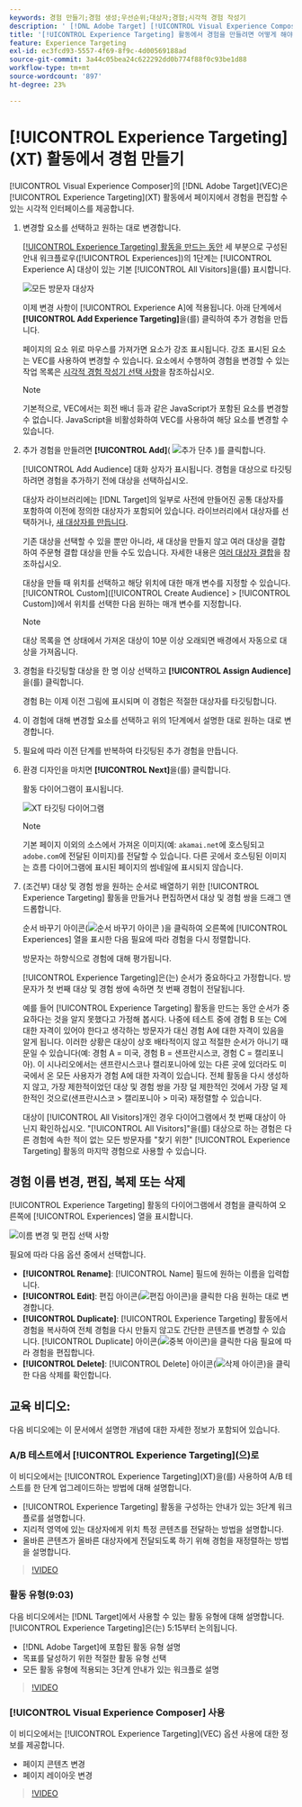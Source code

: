 ```yaml
---
keywords: 경험 만들기;경험 생성;우선순위;대상자;경험;시각적 경험 작성기
description: ' [!DNL Adobe Target] [!UICONTROL Visual Experience Composer](XT) 활동에서 [!UICONTROL Experience Targeting]​(VEC)를 사용하여 페이지에서 경험을 만들고 편집하는 방법을 알아봅니다.'
title: '[!UICONTROL Experience Targeting] 활동에서 경험을 만들려면 어떻게 해야 합니까?'
feature: Experience Targeting
exl-id: ec3fcd93-5557-4f69-8f9c-4d00569188ad
source-git-commit: 3a44c05bea24c622292dd0b774f88f0c93be1d88
workflow-type: tm+mt
source-wordcount: '897'
ht-degree: 23%

---
```


# [!UICONTROL Experience Targeting]&#x200B;(XT) 활동에서 경험 만들기

[!UICONTROL Visual Experience Composer]의 [!DNL Adobe Target]&#x200B;(VEC)은 [!UICONTROL Experience Targeting]&#x200B;(XT) 활동에서 페이지에서 경험을 편집할 수 있는 시각적 인터페이스를 제공합니다.

1. 변경할 요소를 선택하고 원하는 대로 변경합니다.

   [[!UICONTROL Experience Targeting] 활동을 만드는 동안](/help/main/c-activities/t-experience-target/t-xt-create/xt-create.md) 세 부분으로 구성된 안내 워크플로우([!UICONTROL Experiences])의 1단계는 [!UICONTROL Experience A] 대상이 있는 기본 [!UICONTROL All Visitors]을(를) 표시합니다.

   ![모든 방문자 대상자](/help/main/c-activities/t-experience-target/t-xt-create/assets/all-visitors-new.png)

   이제 변경 사항이 [!UICONTROL Experience A]에 적용됩니다. 아래 단계에서 **[!UICONTROL Add Experience Targeting]**&#x200B;을(를) 클릭하여 추가 경험을 만듭니다.

   페이지의 요소 위로 마우스를 가져가면 요소가 강조 표시됩니다. 강조 표시된 요소는 VEC를 사용하여 변경할 수 있습니다. 요소에서 수행하여 경험을 변경할 수 있는 작업 목록은 [시각적 경험 작성기 선택 사항](/help/main/c-experiences/c-visual-experience-composer/viztarget-options.md)을 참조하십시오.

   >[!NOTE]
   >
   >기본적으로, VEC에서는 회전 배너 등과 같은 JavaScript가 포함된 요소를 변경할 수 없습니다. JavaScript을 비활성화하여 VEC를 사용하여 해당 요소를 변경할 수 있습니다.

1. 추가 경험을 만들려면 **[!UICONTROL Add]**( ![추가 단추](/help/main/assets/icons/Add.svg) )를 클릭합니다.

   [!UICONTROL Add Audience] 대화 상자가 표시됩니다. 경험을 대상으로 타깃팅하려면 경험을 추가하기 전에 대상을 선택하십시오.

   대상자 라이브러리에는 [!DNL Target]의 일부로 사전에 만들어진 공통 대상자를 포함하여 이전에 정의한 대상자가 포함되어 있습니다. 라이브러리에서 대상자를 선택하거나, [새 대상자를 만듭니다](/help/main/c-target/c-audiences/audiences.md#concept_65BE870D290E412D8BBF557EEA67C271).

   기존 대상을 선택할 수 있을 뿐만 아니라, 새 대상을 만들지 않고 여러 대상을 결합하여 주문형 결합 대상을 만들 수도 있습니다. 자세한 내용은 [여러 대상자 결합](/help/main/c-target/combining-multiple-audiences.md#concept_A7386F1EA4394BD2AB72399C225981E5)을 참조하십시오.

   대상을 만들 때 위치를 선택하고 해당 위치에 대한 매개 변수를 지정할 수 있습니다. [!UICONTROL Custom]&#x200B;([!UICONTROL Create Audience] > [!UICONTROL Custom])에서 위치를 선택한 다음 원하는 매개 변수를 지정합니다.

   >[!NOTE]
   >
   >대상 목록을 연 상태에서 가져온 대상이 10분 이상 오래되면 배경에서 자동으로 대상을 가져옵니다.

1. 경험을 타깃팅할 대상을 한 명 이상 선택하고 **[!UICONTROL Assign Audience]**&#x200B;을(를) 클릭합니다.

   경험 B는 이제 이전 그림에 표시되며 이 경험은 적절한 대상자를 타깃팅합니다.

1. 이 경험에 대해 변경할 요소를 선택하고 위의 1단계에서 설명한 대로 원하는 대로 변경합니다.

1. 필요에 따라 이전 단계를 반복하여 타깃팅된 추가 경험을 만듭니다.

1. 환경 디자인을 마치면 **[!UICONTROL Next]**&#x200B;을(를) 클릭합니다.

   활동 다이어그램이 표시됩니다.

   ![XT 타깃팅 다이어그램](/help/main/c-activities/t-experience-target/t-xt-create/assets/xt_diagram-refresh.png)

   >[!NOTE]
   >
   >기본 페이지 이외의 소스에서 가져온 이미지(예: `akamai.net`에 호스팅되고 `adobe.com`에 전달된 이미지)를 전달할 수 있습니다. 다른 곳에서 호스팅된 이미지는 흐름 다이어그램에 표시된 페이지의 썸네일에 표시되지 않습니다.

1. (조건부) 대상 및 경험 쌍을 원하는 순서로 배열하기 위한 [!UICONTROL Experience Targeting] 활동을 만들거나 편집하면서 대상 및 경험 쌍을 드래그 앤 드롭합니다.

   순서 바꾸기 아이콘(![순서 바꾸기 아이콘](/help/main/assets/icons/Reorder.svg) )을 클릭하여 오른쪽에 [!UICONTROL Experiences] 열을 표시한 다음 필요에 따라 경험을 다시 정렬합니다.

   방문자는 하향식으로 경험에 대해 평가됩니다.

   [!UICONTROL Experience Targeting]은(는) 순서가 중요하다고 가정합니다. 방문자가 첫 번째 대상 및 경험 쌍에 속하면 첫 번째 경험이 전달됩니다.

   예를 들어 [!UICONTROL Experience Targeting] 활동을 만드는 동안 순서가 중요하다는 것을 알지 못했다고 가정해 봅시다. 나중에 테스트 중에 경험 B 또는 C에 대한 자격이 있어야 한다고 생각하는 방문자가 대신 경험 A에 대한 자격이 있음을 알게 됩니다. 이러한 상황은 대상이 상호 배타적이지 않고 적절한 순서가 아니기 때문일 수 있습니다(예: 경험 A = 미국, 경험 B = 샌프란시스코, 경험 C = 캘리포니아). 이 시나리오에서는 샌프란시스코나 캘리포니아에 있는 다른 곳에 있더라도 미국에서 온 모든 사용자가 경험 A에 대한 자격이 있습니다. 전체 활동을 다시 생성하지 않고, 가장 제한적이었던 대상 및 경험 쌍을 가장 덜 제한적인 것에서 가장 덜 제한적인 것으로(샌프란시스코 > 캘리포니아 > 미국) 재정렬할 수 있습니다.

   대상이 [!UICONTROL All Visitors]개인 경우 다이어그램에서 첫 번째 대상이 아닌지 확인하십시오. &quot;[!UICONTROL All Visitors]&quot;을(를) 대상으로 하는 경험은 다른 경험에 속한 적이 없는 모든 방문자를 &quot;찾기 위한&quot; [!UICONTROL Experience Targeting] 활동의 마지막 경험으로 사용할 수 있습니다.

## 경험 이름 변경, 편집, 복제 또는 삭제

[!UICONTROL Experience Targeting] 활동의 다이어그램에서 경험을 클릭하여 오른쪽에 [!UICONTROL Experiences] 열을 표시합니다.

![이름 변경 및 편집 선택 사항](/help/main/c-activities/t-experience-target/t-xt-create/assets/experience_edit-refresh.png)

필요에 따라 다음 옵션 중에서 선택합니다.

* **[!UICONTROL Rename]**: [!UICONTROL Name] 필드에 원하는 이름을 입력합니다.
* **[!UICONTROL Edit]**: 편집 아이콘(![편집 아이콘](/help/main/assets/icons/Edit.svg))을 클릭한 다음 원하는 대로 변경합니다.
* **[!UICONTROL Duplicate]**: [!UICONTROL Experience Targeting] 활동에서 경험을 복사하여 전체 경험을 다시 만들지 않고도 간단한 콘텐츠를 변경할 수 있습니다. [!UICONTROL Duplicate] 아이콘(![중복 아이콘](/help/main/assets/icons/Duplicate.svg))을 클릭한 다음 필요에 따라 경험을 편집합니다.
* **[!UICONTROL Delete]**: [!UICONTROL Delete] 아이콘(![삭제 아이콘](/help/main/assets/icons/Delete.svg))을 클릭한 다음 삭제를 확인합니다.

## 교육 비디오:

다음 비디오에는 이 문서에서 설명한 개념에 대한 자세한 정보가 포함되어 있습니다.

### A/B 테스트에서 [!UICONTROL Experience Targeting]&#x200B;(으)로

이 비디오에서는 [!UICONTROL Experience Targeting]&#x200B;(XT)을(를) 사용하여 A/B 테스트를 한 단계 업그레이드하는 방법에 대해 설명합니다.

* [!UICONTROL Experience Targeting] 활동을 구성하는 안내가 있는 3단계 워크플로를 설명합니다.
* 지리적 영역에 있는 대상자에게 위치 특정 콘텐츠를 전달하는 방법을 설명합니다.
* 올바른 콘텐츠가 올바른 대상자에게 전달되도록 하기 위해 경험을 재정렬하는 방법을 설명합니다.

>[!VIDEO](https://video.tv.adobe.com/v/22418/)

### 활동 유형(9:03)

다음 비디오에서는 [!DNL Target]에서 사용할 수 있는 활동 유형에 대해 설명합니다. [!UICONTROL Experience Targeting]은(는) 5:15부터 논의됩니다.

* [!DNL Adobe Target]에 포함된 활동 유형 설명
* 목표를 달성하기 위한 적절한 활동 유형 선택
* 모든 활동 유형에 적용되는 3단계 안내가 있는 워크플로 설명

>[!VIDEO](https://video.tv.adobe.com/v/17386)

### [!UICONTROL Visual Experience Composer] 사용

이 비디오에서는 [!UICONTROL Experience Targeting]&#x200B;(VEC) 옵션 사용에 대한 정보를 제공합니다.

* 페이지 콘텐츠 변경
* 페이지 레이아웃 변경

>[!VIDEO](https://video.tv.adobe.com/v/17399)
